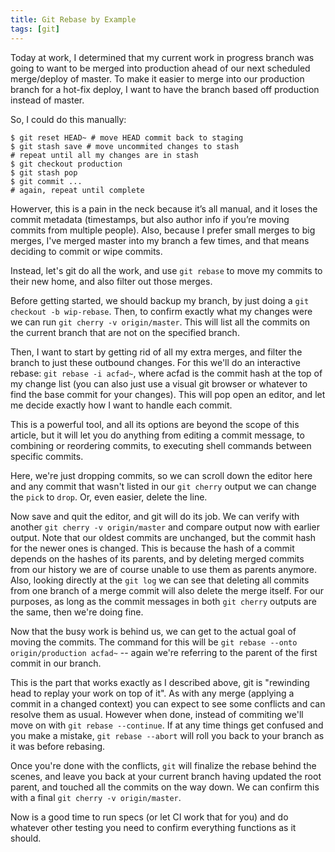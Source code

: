 ```yaml
---
title: Git Rebase by Example
tags: [git]
---
```


Today at work, I determined that my current work in progress branch was going to want to be merged into production ahead of our next scheduled merge/deploy of master. To make it easier to merge into our production branch for a hot-fix deploy, I want to have the branch based off production instead of master.

So, I could do this manually:

    $ git reset HEAD~ # move HEAD commit back to staging
    $ git stash save # move uncommited changes to stash
    # repeat until all my changes are in stash
    $ git checkout production
    $ git stash pop
    $ git commit ...
    # again, repeat until complete

Howerver, this is a pain in the neck because it’s all manual, and it loses the commit metadata (timestamps, but also author info if you’re moving commits from multiple people). Also, because I prefer small merges to big merges, I've merged master into my branch a few times, and that means deciding to commit or wipe commits.

Instead, let's git do all the work, and use `git rebase` to move my commits to their new home, and also filter out those merges.

Before getting started, we should backup my branch, by just doing a `git checkout -b wip-rebase`. Then, to confirm exactly what my changes were we can run `git cherry -v origin/master`. This will list all the commits on the current branch that are not on the specified branch.

Then, I want to start by getting rid of all my extra merges, and filter the branch to just these outbound changes. For this we'll do an interactive rebase: `git rebase -i acfad~`, where acfad is the commit hash at the top of my change list (you can also just use a visual git browser or whatever to find the base commit for your changes). This will pop open an editor, and let me decide exactly how I want to handle each commit.

This is a powerful tool, and all its options are beyond the scope of this article, but it will let you do anything from editing a commit message, to combining or reordering commits, to executing shell commands between specific commits.

Here, we're just dropping commits, so we can scroll down the editor here and any commit that wasn't listed in our `git cherry` output we can change the `pick` to `drop`. Or, even easier, delete the line.

Now save and quit the editor, and git will do its job. We can verify with another `git cherry -v origin/master` and compare output now with earlier output. Note that our oldest commits are unchanged, but the commit hash for the newer ones is changed. This is because the hash of a commit depends on the hashes of its parents, and by deleting merged commits from our history we are of course unable to use them as parents anymore. Also, looking directly at the `git log` we can see that deleting all commits from one branch of a merge commit will also delete the merge itself. For our purposes, as long as the commit messages in both `git cherry` outputs are the same, then we're doing fine.

Now that the busy work is behind us, we can get to the actual goal of moving the commits. The command for this will be `git rebase --onto origin/production acfad~` -- again we're referring to the parent of the first commit in our branch.

This is the part that works exactly as I described above, git is "rewinding head to replay your work on top of it". As with any merge (applying a commit in a changed context) you can expect to see some conflicts and can resolve them as usual. However when done, instead of commiting we'll move on with `git rebase --continue`. If at any time things get confused and you make a mistake, `git rebase --abort` will roll you back to your branch as it was before rebasing.

Once you're done with the conflicts, `git` will finalize the rebase behind the scenes, and leave you back at your current branch having updated the root parent, and touched all the commits on the way down. We can confirm this with a final `git cherry -v origin/master`.

Now is a good time to run specs (or let CI work that for you) and do whatever other testing you need to confirm everything functions as it should.
